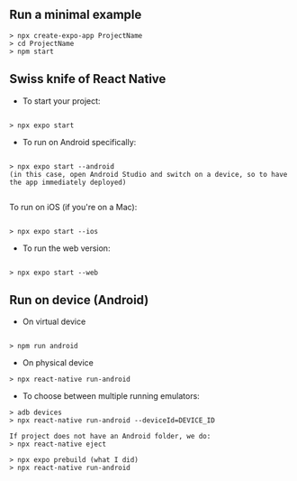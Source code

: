 ## Run a minimal example

```
> npx create-expo-app ProjectName
> cd ProjectName
> npm start

```

## Swiss knife of React Native

- To start your project:

```

> npx expo start

```

- To run on Android specifically:

```

> npx expo start --android
(in this case, open Android Studio and switch on a device, so to have the app immediately deployed)
    
```

To run on iOS (if you're on a Mac):

```

> npx expo start --ios

```

- To run the web version:

```

> npx expo start --web

```

## Run on device (Android)

- On virtual device

```

> npm run android

```

- On physical device

```
> npx react-native run-android

```

- To choose between multiple running emulators:

```
> adb devices
> npx react-native run-android --deviceId=DEVICE_ID

If project does not have an Android folder, we do:
> npx react-native eject

> npx expo prebuild (what I did)
> npx react-native run-android

```